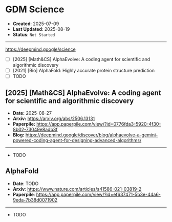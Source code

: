 # GDM Science

- **Created**: 2025-07-09
- **Last Updated**: 2025-08-19
- **Status**: `Not Started`

---

<https://deepmind.google/science>

- [ ] [2025] [Math&CS] AlphaEvolve: A coding agent for scientific and algorithmic discovery
- [ ] [2021] [Bio] AlphaFold: Highly accurate protein structure prediction
- [ ] TODO

## [2025] [Math&CS] AlphaEvolve: A coding agent for scientific and algorithmic discovery

- **Date:** 2025-08-27
- **Arxiv:** <https://arxiv.org/abs/2506.13131>
- **Paperpile:** <https://app.paperpile.com/view/?id=0776fda3-5920-4f30-8b02-73049e8adb3f>
- **Blog:** <https://deepmind.google/discover/blog/alphaevolve-a-gemini-powered-coding-agent-for-designing-advanced-algorithms/>

---

- TODO

## AlphaFold

- **Date**: TODO
- **Arxiv**: <https://www.nature.com/articles/s41586-021-03819-2>
- **Paperpile**: <https://app.paperpile.com/view/?id=ef637471-5b3e-44a6-9eda-7b38d0071902>

---

- TODO
